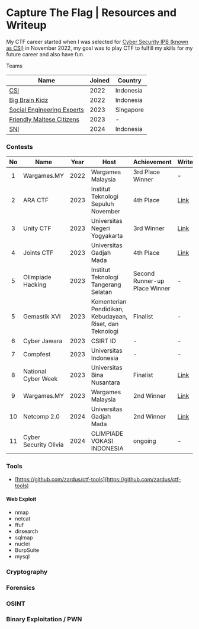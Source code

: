 # Capture The Flag | Resources and Writeup

My CTF career started when I was selected for [Cyber ​​Security IPB (known as CSI)](https://ctftime.org/team/11930) in November 2022, my goal was to play CTF to fulfill my skills for my future career and also have fun.

Teams

| Name                                                          | Joined | Country   |
| ------------------------------------------------------------- | ------ | --------- |
| [CSI](https://ctftime.org/team/11930)                         | 2022   | Indonesia |
| [Big Brain Kidz](https://ctftime.org/team/216927)             | 2022   | Indonesia |
| [Social Engineering Experts](https://ctftime.org/team/151372) | 2023   | Singapore |
| [Friendly Maltese Citizens](https://ctftime.org/team/220769)  | 2023   | -         |
| [SNI](https://ctftime.org/team/279998)                        | 2024   | Indonesia |


### Contests

| No  | Name                  | Year | Host                                                     | Achievement                   | Writeups                                                                               | Country | Category       |
| :-: | --------------------- | :--: | -------------------------------------------------------- | ----------------------------- | -------------------------------------------------------------------------------------- | :-----: | -------------- |
|  1  | Wargames.MY           | 2022 | Wargames Malaysia                                        | 3rd Place Winner              | -                                                                                      |  🇲🇾   | Jeopardy       |
|  2  | ARA CTF               | 2023 | Institut Teknologi Sepuluh November                      | 4th Place                     | [Link](Writeups/4th_ARACTF_2023.pdf)                                                   |  🇮🇩   | Jeopardy       |
|  3  | Unity CTF             | 2023 | Universitas Negeri Yogyakarta                            | 3rd Winner                    | [Link](Writeups/4th_Final_Joints_UGM.pdf)                                              |  🇮🇩   | Attack-Defense |
|  4  | Joints CTF            | 2023 | Universitas Gadjah Mada                                  | 4th Place                     | [Link](Writeups/4th_Final_Joints_UGM.pdf)                                              |  🇮🇩   | Jeopardy       |
|  5  | Olimpiade Hacking     | 2023 | Institut Teknologi Tangerang Selatan                     | Second Runner-up Place Winner | -                                                                                      |  🇮🇩   | Jeopardy       |
|  5  | Gemastik XVI          | 2023 | Kementerian Pendidikan, Kebudayaan, Riset, dan Teknologi | Finalist                      | -                                                                                      |  🇮🇩   | Attack-Defense |
|  6  | Cyber Jawara          | 2023 | CSIRT ID                                                 | -                             | -                                                                                      |  🇮🇩   | Jeopardy       |
|  7  | Compfest              | 2023 | Universitas Indonesia                                    | -                             | -                                                                                      |  🇮🇩   | Jeopardy       |
|  8  | National Cyber Week   | 2023 | Universitas Bina Nusantara                               | Finalist                      | [Link](Writeups/National%20Cyber%20Week.pdf)                                           |  🇮🇩   | Jeopardy       |
|  9  | Wargames.MY           | 2023 | Wargames Malaysia                                        | 2nd Winner                    | [Link](https://naufalardhani.medium.com/wargames-my-ctf-2023-web-writeup-83bc56862706) |  🇲🇾   | Jeopardy       |
| 10  | Netcomp 2.0           | 2024 | Universitas Gadjah Mada                                  | 2nd Winner                    | [Link](Writeups/Final_Netcomp_Saya_Aslinya_Tiga_Orang.pdf)                             |  🇮🇩   | Boot2Root      |
| 11  | Cyber Security Olivia | 2024 | OLIMPIADE VOKASI INDONESIA                               | ongoing                       | -                                                                                      |  🇮🇩   | Pentesting     |


### Tools
- [https://github.com/zardus/ctf-tools](https://github.com/zardus/ctf-tools)

#### Web Exploit
- nmap
- netcat
- ffuf
- dirsearch
- sqlmap
- nuclei
- BurpSuite
- mysql
### Cryptography
### Forensics
### OSINT
### Binary Exploitation / PWN
